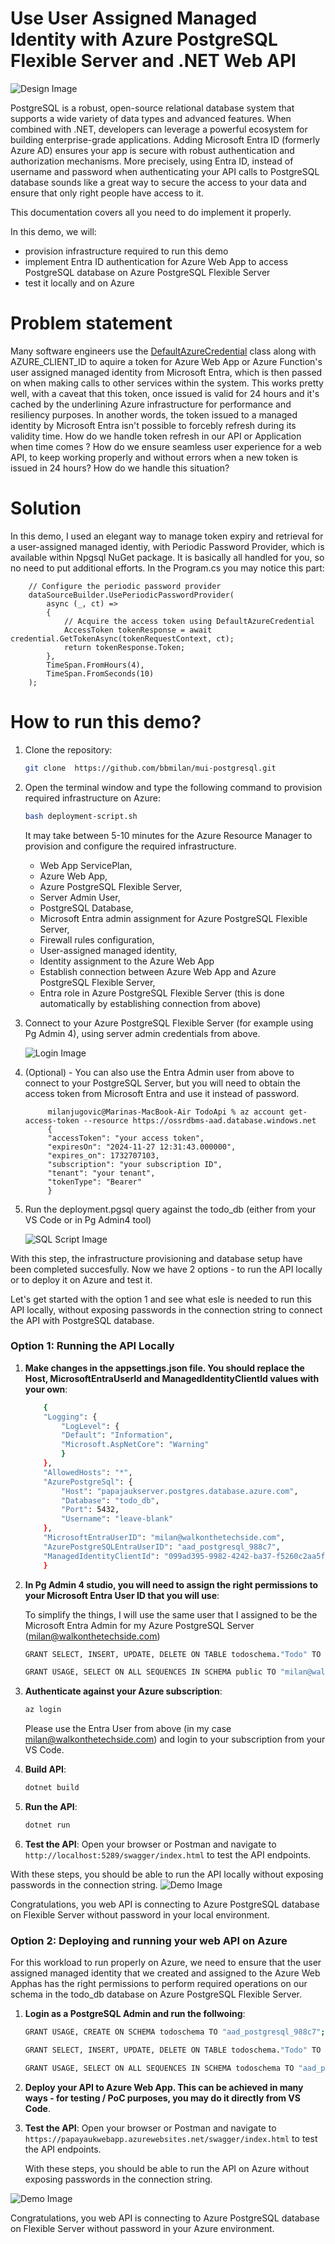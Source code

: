 
# Use User Assigned Managed Identity with Azure PostgreSQL Flexible Server and .NET Web API
<p align="left">
    <img src="https://github.com/bbmilan/mui-postgresql/blob/main/imgs/img-9.png" alt="Design Image">
</p>


PostgreSQL is a robust, open-source relational database system that supports a wide variety of data types and advanced features. When combined with .NET, developers can leverage a powerful ecosystem for building enterprise-grade applications. Adding Microsoft Entra ID (formerly Azure AD) ensures your app is secure with robust authentication and authorization mechanisms. More precisely, using Entra ID, instead of username and password when authenticating your API calls to PostgreSQL database sounds like a great way to secure the access to your data and ensure that only right people have access to it.

This documentation covers all you need to do implement it properly.

In this demo, we will:

- provision infrastructure required to run this demo
- implement Entra ID authentication for Azure Web App to access PostgreSQL database on Azure PostgreSQL Flexible Server
- test it locally and on Azure


# Problem statement
Many software engineers use the [DefaultAzureCredential](https://learn.microsoft.com/en-us/dotnet/api/azure.identity.defaultazurecredential?view=azure-dotnet) class along with AZURE_CLIENT_ID to aquire a token for Azure Web App or Azure Function's user assigned managed identity from Microsoft Entra, which is then passed on when making calls to other services within the system. This works pretty well, with a caveat that this token, once issued is valid for 24 hours and it's cached by the underlining Azure infrastructure for performance and resiliency purposes. In another words, the token issued to a managed identity by Microsoft Entra isn't possible to forcebly refresh during its validity time. How do we handle token refresh in our API or Application when time comes ? How do we ensure seamless user experience for a web API, to keep working properly and without errors when a new token is issued in 24 hours? How do we handle this situation?

# Solution
In this demo, I used an elegant way to manage token expiry and retrieval for a user-assigned managed identiy, with Periodic Password Provider, which is available within Npgsql NuGet package. It is basically all handled for you, so no need to put additional efforts. In the Program.cs you may notice this part:


        // Configure the periodic password provider
        dataSourceBuilder.UsePeriodicPasswordProvider(
            async (_, ct) =>
            {
                // Acquire the access token using DefaultAzureCredential
                AccessToken tokenResponse = await credential.GetTokenAsync(tokenRequestContext, ct);
                return tokenResponse.Token;
            },
            TimeSpan.FromHours(4),
            TimeSpan.FromSeconds(10)
        );
    


# How to run this demo?

1. Clone the repository:
    ```sh
    git clone  https://github.com/bbmilan/mui-postgresql.git
    ```

2. Open the terminal window and type the following command to provision required infrastructure on Azure:

    ```sh
    bash deployment-script.sh
    ```
    
    It may take between 5-10 minutes for the Azure Resource Manager to provision and configure the required infrastructure. 
    
    - Web App ServicePlan,
    - Azure Web App, 
    - Azure PostgreSQL Flexible Server, 
    - Server Admin User, 
    - PostgreSQL Database,
    - Microsoft Entra admin assignment for Azure PostgreSQL Flexible Server, 
    - Firewall rules configuration,
    - User-assigned managed identity, 
    - Identity assignment to the Azure Web App 
    - Establish connection between Azure Web App and Azure PostgreSQL Flexible Server, 
    - Entra role in Azure PostgreSQL Flexible Server (this is done automatically by establishing connection from above)


3. Connect to your Azure PostgreSQL Flexible Server (for example using Pg Admin 4), using server admin credentials from above.

    ![Login Image](https://github.com/bbmilan/mui-postgresql/blob/main/imgs/Img-2.png)

    
4. (Optional) - You can also use the Entra Admin user from above to connect to your PostgreSQL Server, but you will need to obtain the access token from Microsoft Entra and use it instead of password.


            milanjugovic@Marinas-MacBook-Air TodoApi % az account get-access-token --resource https://ossrdbms-aad.database.windows.net
            {
            "accessToken": "your access token",
            "expiresOn": "2024-11-27 12:31:43.000000",
            "expires_on": 1732707103,
            "subscription": "your subscription ID",
            "tenant": "your tenant",
            "tokenType": "Bearer"
            }
    

5. Run the deployment.pgsql query against the todo_db (either from your VS Code or in Pg Admin4 tool)

    ![SQL Script Image](https://github.com/bbmilan/mui-postgresql/blob/main/imgs/img-3.png)




With this step, the infrastructure provisioning and database setup have been completed succesfully. 
Now we have 2 options - to run the API locally or to deploy it on Azure and test it. 

Let's get started with the option 1 and see what esle is needed to run this API locally, without exposing passwords in the connection string to connect the API with PostgreSQL database.


### Option 1: Running the API Locally

1. **Make changes in the appsettings.json file. You should replace the Host, MicrosoftEntraUserId and ManagedIdentityClientId values with your own**:

    ```sh
        {
        "Logging": {
            "LogLevel": {
            "Default": "Information",
            "Microsoft.AspNetCore": "Warning"
            }
        },
        "AllowedHosts": "*",
        "AzurePostgreSql": {
            "Host": "papajaukserver.postgres.database.azure.com",
            "Database": "todo_db",
            "Port": 5432,
            "Username": "leave-blank"
        },
        "MicrosoftEntraUserID": "milan@walkonthetechside.com",
        "AzurePostgreSQLEntraUserID": "aad_postgresql_988c7",
        "ManagedIdentityClientId": "099ad395-9982-4242-ba37-f5260c2aa5fe"
        }
    ```



2. **In Pg Admin 4 studio, you will need to assign the right permissions to your Microsoft Entra User ID that you will use**:

    To simplify the things, I will use the same user that I assigned to be the Microsoft Entra Admin for my Azure PostgreSQL Server (milan@walkonthetechside.com)

    ```sh
    GRANT SELECT, INSERT, UPDATE, DELETE ON TABLE todoschema."Todo" TO "milan@walkonthetechside.com";
    
    GRANT USAGE, SELECT ON ALL SEQUENCES IN SCHEMA public TO "milan@walkonthetechside.com";
    ```
3. **Authenticate against your Azure subscription**:
    ```sh
    az login
    ```
    Please use the Entra User from above (in my case milan@walkonthetechside.com) and login to your subscription from your VS Code.

4. **Build API**:
    ```sh
    dotnet build
    ```

5. **Run the API**:
    ```sh
    dotnet run
    ```

6. **Test the API**:
    Open your browser or Postman and navigate to `http://localhost:5289/swagger/index.html` to test the API endpoints.

With these steps, you should be able to run the API locally without exposing passwords in the connection string.
![Demo Image](https://github.com/bbmilan/mui-postgresql/blob/main/imgs/img-7.png)


Congratulations, you web API is connecting to Azure PostgreSQL database on Flexible Server without password in your local environment.

### Option 2: Deploying and running your web API on Azure

For this workload to run properly on Azure, we need to ensure that the user assigned managed identity that we created and assigned to the Azure Web Apphas has the right permissions to perform required operations on our schema in the todo_db database on Azure PostgreSQL Flexible Server.

1. **Login as a PostgreSQL Admin and run the follwoing**:
    ```sh
    GRANT USAGE, CREATE ON SCHEMA todoschema TO "aad_postgresql_988c7";

    GRANT SELECT, INSERT, UPDATE, DELETE ON TABLE todoschema."Todo" TO "aad_postgresql_988c7";
    
    GRANT USAGE, SELECT ON ALL SEQUENCES IN SCHEMA todoschema TO "aad_postgresql_988c7";
    ```

2. **Deploy your API to Azure Web App. This can be achieved in many ways - for testing / PoC purposes, you may do it directly from VS Code**.

3. **Test the API**:
    Open your browser or Postman and navigate to `https://papayaukwebapp.azurewebsites.net/swagger/index.html` to test the API endpoints.

    With these steps, you should be able to run the API on Azure without exposing passwords in the connection string.

![Demo Image](https://github.com/bbmilan/mui-postgresql/blob/main/imgs/Img-8.png)



    
Congratulations, you web API is connecting to Azure PostgreSQL database on Flexible Server without password in your Azure environment.


